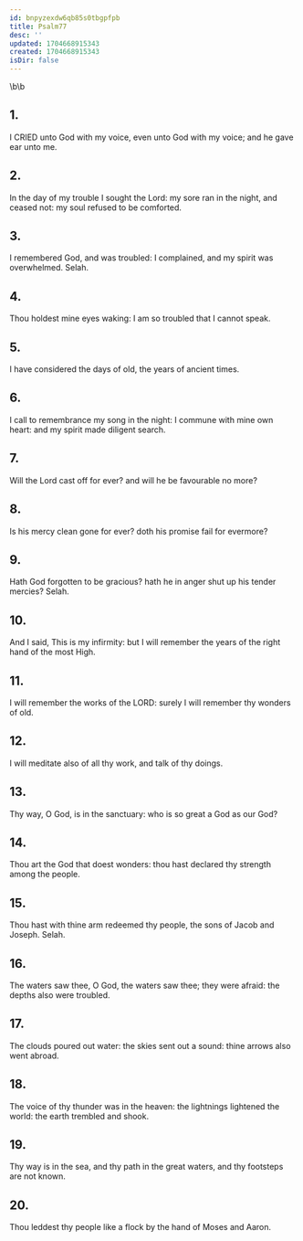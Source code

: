 ```yaml
---
id: bnpyzexdw6qb85s0tbgpfpb
title: Psalm77
desc: ''
updated: 1704668915343
created: 1704668915343
isDir: false
---
```

\b\b
## 1.
I CRIED unto God with my voice, even unto God with my voice; and he gave ear unto me.
## 2.
In the day of my trouble I sought the Lord: my sore ran in the night, and ceased not: my soul refused to be comforted.
## 3.
I remembered God, and was troubled: I complained, and my spirit was overwhelmed.  Selah.
## 4.
Thou holdest mine eyes waking: I am so troubled that I cannot speak.
## 5.
I have considered the days of old, the years of ancient times.
## 6.
I call to remembrance my song in the night: I commune with mine own heart: and my spirit made diligent search.
## 7.
Will the Lord cast off for ever?  and will he be favourable no more?
## 8.
Is his mercy clean gone for ever?  doth his promise fail for evermore?
## 9.
Hath God forgotten to be gracious?  hath he in anger shut up his tender mercies?  Selah.
## 10.
And I said, This is my infirmity: but I will remember the years of the right hand of the most High.
## 11.
I will remember the works of the LORD: surely I will remember thy wonders of old.
## 12.
I will meditate also of all thy work, and talk of thy doings.
## 13.
Thy way, O God, is in the sanctuary: who is so great a God as our God?
## 14.
Thou art the God that doest wonders: thou hast declared thy strength among the people.
## 15.
Thou hast with thine arm redeemed thy people, the sons of Jacob and Joseph.  Selah.
## 16.
The waters saw thee, O God, the waters saw thee; they were afraid: the depths also were troubled.
## 17.
The clouds poured out water: the skies sent out a sound: thine arrows also went abroad.
## 18.
The voice of thy thunder was in the heaven: the lightnings lightened the world: the earth trembled and shook.
## 19.
Thy way is in the sea, and thy path in the great waters, and thy footsteps are not known.
## 20.
Thou leddest thy people like a flock by the hand of Moses and Aaron.
